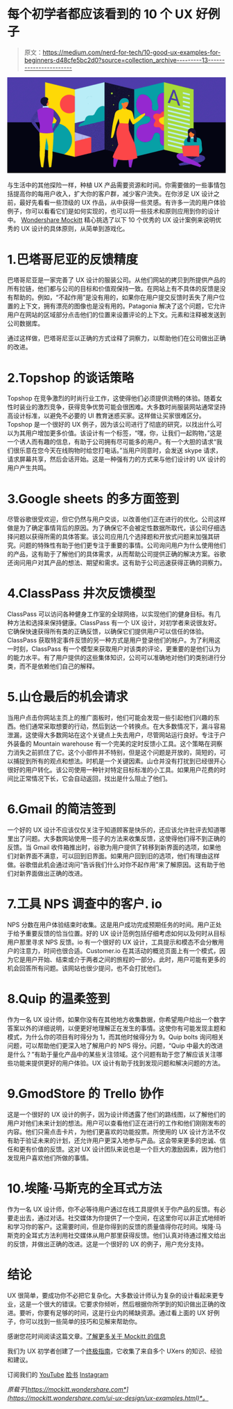 # 每个初学者都应该看到的 10 个 UX 好例子

> 原文：<https://medium.com/nerd-for-tech/10-good-ux-examples-for-beginners-d48cfe5bc2d0?source=collection_archive---------13----------------------->

![](img/cfef79a31e3d86ad349794b763b4af9c.png)

与生活中的其他探险一样，种植 UX 产品需要资源和时间。你需要做的一些事情包括提高你的每用户收入，扩大你的客户群，减少客户流失。在你涉足 UX 设计之前，最好先看看一些顶级的 UX 作品，从中获得一些灵感。有许多一流的用户体验例子，你可以看看它们是如何实现的，也可以将一些技术和原则应用到你的设计中。 [Wondershare Mockitt](https://bit.ly/3ewCXuz) 精心挑选了以下 10 个优秀的 UX 设计案例来说明优秀的 UX 设计的具体原则，从简单到游戏化。

# 1.巴塔哥尼亚的反馈精度

巴塔哥尼亚是一家完善了 UX 设计的服装公司。从他们网站的拷贝到所提供产品的所有拉链，他们都与公司的目标和价值观保持一致。在网站上有不具体的反馈是没有帮助的。例如，“不起作用”是没有用的，如果你在用户提交反馈时丢失了用户位置的上下文，拥有漂亮的图像也是没有用的。Patagonia 解决了这个问题，它允许用户在网站的区域部分点击他们的位置来设置评论的上下文。元素和注释被发送到公司数据库。

通过这样做，巴塔哥尼亚以正确的方式诠释了洞察力，以帮助他们在公司做出正确的改进。

# 2.Topshop 的谈话策略

Topshop 在竞争激烈的时尚行业工作，这使得他们必须提供流畅的体验。随着女性时装业的激烈竞争，获得竞争优势可能会很困难。大多数时尚服装网站通常坚持高设计标准，以避免不必要的 UI 教育迷惑买家。这样做让买家很难区分。Topshop 是一个很好的 UX 例子，因为该公司进行了彻底的研究，以找出什么可以为其用户增加更多价值。该设计有一个标签，“嘿，你，让我们一起购物，”这是一个诱人而有趣的信息，有助于公司拥有尽可能多的用户。有一个大胆的请求“我们很乐意在您今天在线购物时给您打电话。”当用户同意时，会发送 skype 请求，请求屏幕共享，然后会话开始。这是一种强有力的方式来与他们设计的 UX 设计的用户产生共鸣。

# 3.Google sheets 的多方面签到

尽管谷歌很受欢迎，但它仍然与用户交谈，以改善他们正在进行的优化。公司这样做是为了确定事情背后的原因。为了确保它不会被定性数据所取代，该公司仔细选择问题以获得所需的具体答案。该公司应用几个选择题和开放式问题来加强其研究。问题的特殊性有助于他们更专注于重要的事情。公司询问用户为什么使用他们的产品，这有助于了解他们的具体需求，从而帮助公司提供正确的解决方案。谷歌还询问用户对其产品的想法、期望和需求。这有助于公司迅速获得正确的洞察力。

# 4.ClassPass 井次反馈模型

ClassPass 可以访问各种健身工作室的全球网络，以实现他们的健身目标。有几种方法和选择来保持健康。ClassPass 有一个 UX 设计，对初学者来说很友好。它确保快速获得所有类的正确反馈，以确保它们提供用户可以信任的体验。ClassPass 获取特定事件反馈的另一种方式是用户登录他们的帐户。为了利用这一时刻，ClassPass 有一个模型来获取用户对该类的评论，更重要的是他们认为的能力水平。有了用户提供的这些集体知识，公司可以准确地对他们的类别进行分类，而不是依赖他们自己的解释。

# 5.山仓最后的机会请求

当用户点击你网站主页上的推广面板时，他们可能会发现一些引起他们兴趣的东西。他们通常采取想要的行动，然后到达一个转换点。在大多数情况下，漏斗容易泄漏，这使得大多数网站在这个关键点上失去用户，尽管网站运行良好。专注于户外装备的 Mountain warehouse 有一个完美的定时反馈小工具。这个策略在洞察力消失之前抓住了它。这个小部件并不特别，但是这个问题是开放的，简短的，可以捕捉到所有的观点和想法。时机是一个关键因素。山仓并没有打扰到已经很开心很好的用户转化。该公司使用一种针对特定目标标准的小工具。如果用户花费的时间比正常情况下长，它会自动返回，找出是什么阻止了他们。

# 6.Gmail 的简洁签到

一个好的 UX 设计不应该仅仅关注于知道顾客是快乐的，还应该允许批评去知道哪里出了问题。大多数网站使用一揽子的方法来收集反馈，这使得他们得不到正确的反馈。当 Gmail 收件箱推出时，谷歌为用户提供了转移到新界面的选项，如果他们对新界面不满意，可以回到旧界面。如果用户回到旧的选项，他们有理由这样做。谷歌借此机会通过询问“告诉我们什么对你不起作用”来了解原因。这有助于他们对新界面做出正确的改进。

# 7.工具 NPS 调查中的客户. io

NPS 分数在用户体验结束时收集。这是用户成功完成预期任务的时间。用户正处于给予重要反馈的恰当位置。好的 UX 设计范例包括仔细考虑如何以及何时从目标用户那里寻求 NPS 反馈。io 有一个很好的 UX 设计，工具提示和模态不会分散用户的注意力，时间也很合适。Customer.io 在其活动的概览页面上有一个模式，因为它是用户开始、结束或介于两者之间的旅程的一部分。此时，用户可能有更多的机会回答所有问题。该网站也很少提问，也不会打扰他们。

# 8.Quip 的温柔签到

作为一名 UX 设计师，如果你没有在其他地方收集数据，你希望用户给出一个数字答案以外的详细说明，以便更好地理解正在发生的事情。这使你有可能发现主题和模式，为什么你的项目有时得分为 1，而其他时候得分为 9。Quip bolts 询问相关问题，可以帮助他们更深入地了解用户的 NPS 得分。问题，“Quip 中最大的改进是什么？”有助于量化产品中的某些关注领域。这个问题有助于您了解应该关注哪些功能来提供更好的用户体验。UX 设计有助于找到发现问题和解决问题的方法。

# 9.GmodStore 的 Trello 协作

这是一个很好的 UX 设计的例子，因为设计师透露了他们的路线图，以了解他们的用户对他们未来计划的想法。用户可以查看他们正在进行的工作和他们刚刚发布的内容。他们只需点击卡片，为他们更喜欢的功能投票。所使用的 UX 设计方法不仅有助于验证未来的计划，还允许用户更深入地参与产品。这会带来更多的忠诚、信任和更有价值的反馈。这对 UX 设计团队来说也是一个巨大的激励因素，因为他们发现用户喜欢他们所做的事情。

# 10.埃隆·马斯克的全耳式方法

作为一名 UX 设计师，你不必等待用户通过在线工具提供关于你产品的反馈。有必要走出去，通过对话。社交媒体为你提供了一个空间，在这里你可以非正式地倾听和学习你的客户。这需要时间，但是你得到的反馈的质量值得你花时间。埃隆·马斯克的全耳式方法利用社交媒体从用户那里获得反馈。他们认真对待通过推文给出的反馈，并做出正确的改进。这是一个很好的 UX 的例子，用户充分支持。

# 结论

UX 很简单，要成功你不必把它复杂化。大多数设计师认为复杂的设计看起来更专业，这是一个很大的错误。它要求你倾听，然后根据你所学到的知识做出正确的改进。要听，你要有足够的时间，这是行业内的稀缺资源。通过看上面的 UX 好例子，你可以找到一些简单的技巧和见解来帮助你。

感谢您花时间阅读这篇文章。[了解更多关于 Mockitt 的信息](https://bit.ly/3ewCXuz)

我们为 UX 初学者创建了一个[终极指南](https://bit.ly/2OLPPlW)，它收集了来自多个 UXers 的知识、经验和建议。

订阅我们的 [YouTube](https://www.youtube.com/channel/UCESxamaRS8nOGpWYvP1VSqA) [脸书](https://www.facebook.com/mockitt) [Instagram](https://www.instagram.com/wondershare.mockitt/)

*原载于*[*https://mockitt.wondershare.com*](https://mockitt.wondershare.com/ui-ux-design/ux-examples.html)*。*